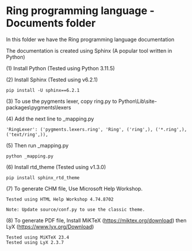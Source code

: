 Ring programming language - Documents folder
============================================

In this folder we have the Ring programming language documentation 

The documentation is created using Sphinx (A popular tool written in Python)

(1) Install Python (Tested using Python 3.11.5)

(2) Install Sphinx (Tested using v6.2.1) 

	pip install -U sphinx==6.2.1

(3) To use the pygments lexer, copy ring.py to Python\Lib\site-packages\pygments\lexers

(4) Add the next line to _mapping.py

	'RingLexer': ('pygments.lexers.ring', 'Ring', ('ring',), ('*.ring',), ('text/ring',)),

(5) Then run _mapping.py
	
	python _mapping.py

(6) Install rtd_theme (Tested using v1.3.0)

	pip install sphinx_rtd_theme

(7) To generate CHM file, Use Microsoft Help Workshop. 

	Tested using HTML Help Workshop 4.74.8702

	Note: Update source/conf.py to use the classic theme.

(8) To generate PDF file, Install MiKTeX (https://miktex.org/download) then LyX (https://www.lyx.org/Download)

	Tested using MiKTeX 23.4
	Tested using LyX 2.3.7
